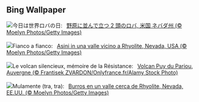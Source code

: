 ## Bing Wallpaper
![](https://www.bing.com/th?id=OHR.RhyoliteDonkeys_JA-JP9115996276_UHD.jpg&w=1000)今日は世界ロバの日:&nbsp;&ensp;[野原に並んで立つ 2 頭のロバ, 米国 ネバダ州 (© Moelyn Photos/Getty Images)](https://www.bing.com/th?id=OHR.RhyoliteDonkeys_JA-JP9115996276_UHD.jpg)
<br><br/>
![](https://www.bing.com/th?id=OHR.RhyoliteDonkeys_IT-IT8431105690_UHD.jpg&w=1000)Fianco a fianco:&nbsp;&ensp;[Asini in una valle vicino a Rhyolite, Nevada, USA (© Moelyn Photos/Getty Images)](https://www.bing.com/th?id=OHR.RhyoliteDonkeys_IT-IT8431105690_UHD.jpg)
<br><br/>
![](https://www.bing.com/th?id=OHR.VictoryDay_FR-FR8101939030_UHD.jpg&w=1000)Le volcan silencieux, mémoire de la Résistance:&nbsp;&ensp;[Volcan Puy du Pariou, Auvergne (© Frantisek ZVARDON/Onlyfrance.fr/Alamy Stock Photo)](https://www.bing.com/th?id=OHR.VictoryDay_FR-FR8101939030_UHD.jpg)
<br><br/>
![](https://www.bing.com/th?id=OHR.RhyoliteDonkeys_ES-ES0826770025_UHD.jpg&w=1000)Mulamente (tra, tra):&nbsp;&ensp;[Burros en un valle cerca de Rhyolite, Nevada, EE.UU. (© Moelyn Photos/Getty Images)](https://www.bing.com/th?id=OHR.RhyoliteDonkeys_ES-ES0826770025_UHD.jpg)
<br><br/>
